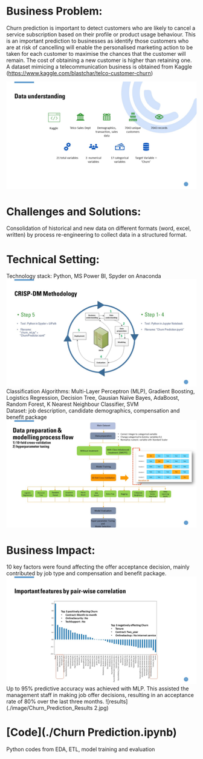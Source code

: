 # Business Problem: 
Churn prediction is important to detect customers who are likely to cancel a service subscription based on their profile or product usage behaviour. This is an important prediction to businesses as identify those customers who are at risk of cancelling will enable the personalised marketing action to be taken for each customer to maximise the chances that the customer will remain.  The cost of obtaining a new customer is higher than retaining one. A dataset mimicing  a telecommunication business is obtained from Kaggle (https://www.kaggle.com/blastchar/telco-customer-churn)

![Dataset](./image/Churn_Prediction_EDA.jpg)

# Challenges and Solutions:
Consolidation of historical and new data on different formats (word, excel, written) by process re-engineering to collect data in a structured format.  

# Technical Setting:  
Technology stack: Python, MS Power BI, Spyder on Anaconda<br/>
![Solution](./image/Churn_Prediction_CRISPDM.jpg)
Classification Algorithms: Multi-Layer Perceptron (MLP), Gradient Boosting, Logistics Regression, Decision Tree, Gausian Naïve Bayes, AdaBoost, Random Forest, K Nearest Neighbour Classifier, SVM<br/>
Dataset: job description, candidate demographics, compensation and benefit package
![crisp-dm](./image/Churn_Prediction_Process.jpg)


# Business Impact:  
10 key factors were found affecting the offer acceptance decision, mainly contributed by job type and compensation and benefit package. 
![correlation](./image/Churn_Prediction_Correlation.jpg)
Up to 95% predictive accuracy was achieved with MLP.  This assisted the management staff in making job offer decisions, resulting in an acceptance rate of 80% over the last three months.
![results](./image/Churn_Prediction_Results 2.jpg)

# [Code](./Churn Prediction.ipynb)
Python codes from EDA, ETL, model training and evaluation 
